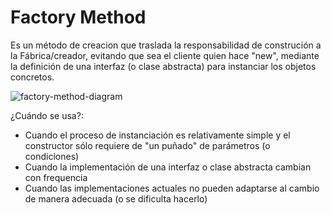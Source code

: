 # Factory Method
Es un método de creacion que traslada la responsabilidad de construción a la Fábrica/creador, evitando que sea el cliente quien hace "new", mediante la definición de una interfaz (o clase abstracta) para instanciar los objetos concretos.

![factory-method-diagram](http://www.plantuml.com/plantuml/proxy?cache=no&src=https://raw.githubusercontent.com/paguerre3/creational-patterns/main/cp-samples/src/cp/samples/factories/factory_method/_factory-method-diagram.iuml)

¿Cuándo se usa?:
* Cuando el proceso de instanciación es relativamente simple y el constructor sólo requiere de "un puñado" de parámetros (o condiciones)
* Cuando la implementación de una interfaz o clase abstracta cambian con frequencia
* Cuando las implementaciones actuales no pueden adaptarse al cambio de manera adecuada (o se dificulta hacerlo)

